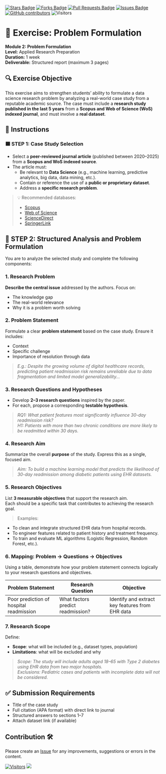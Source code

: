 <a href="https://github.com/drshahizan/research-design/stargazers"><img src="https://img.shields.io/github/stars/drshahizan/research-design" alt="Stars Badge"/></a>
<a href="https://github.com/drshahizan/research-design/network/members"><img src="https://img.shields.io/github/forks/drshahizan/research-design" alt="Forks Badge"/></a>
<a href="https://github.com/drshahizan/research-design/pulls"><img src="https://img.shields.io/github/issues-pr/drshahizan/research-design" alt="Pull Requests Badge"/></a>
<a href="https://github.com/drshahizan/research-design"><img src="https://img.shields.io/github/issues/drshahizan/research-design" alt="Issues Badge"/></a>
<a href="https://github.com/drshahizan/research-design/graphs/contributors"><img alt="GitHub contributors" src="https://img.shields.io/github/contributors/drshahizan/research-design?color=2b9348"></a>
![Visitors](https://api.visitorbadge.io/api/visitors?path=https%3A%2F%2Fgithub.com%2Fdrshahizan%2BDM&labelColor=%23d9e3f0&countColor=%23697689&style=flat)

# 📘 **Exercise: Problem Formulation**

**Module 2: Problem Formulation**  
**Level:** Applied Research Preparation  
**Duration:** 1 week  
**Deliverable:** Structured report (maximum 3 pages)

## 🔍 **Exercise Objective**

This exercise aims to strengthen students’ ability to formulate a data science research problem by analyzing a real-world case study from a reputable academic source. The case must include a **research study published in the last 5 years** from a **Scopus and Web of Science (WoS) indexed journal**, and must involve a **real dataset**.

## 📂 **Instructions**

### 🟦 STEP 1: Case Study Selection

- Select a **peer-reviewed journal article** (published between 2020–2025) from a **Scopus and WoS indexed source**.
- The article must:
  - Be relevant to **Data Science** (e.g., machine learning, predictive analytics, big data, data mining, etc.).
  - Contain or reference the use of a **public or proprietary dataset**.
  - Address a **specific research problem**.

> 💡 Recommended databases:  
> - [Scopus](https://www.scopus.com)  
> - [Web of Science](https://www.webofscience.com)  
> - [ScienceDirect](https://www.sciencedirect.com)  
> - [SpringerLink](https://link.springer.com)

## 🧩 **STEP 2: Structured Analysis and Problem Formulation**

You are to analyze the selected study and complete the following components:

### **1. Research Problem**

**Describe the central issue** addressed by the authors. Focus on:
- The knowledge gap
- The real-world relevance
- Why it is a problem worth solving

### **2. Problem Statement**

Formulate a clear **problem statement** based on the case study. Ensure it includes:
- Context
- Specific challenge
- Importance of resolution through data

> _E.g.: Despite the growing volume of digital healthcare records, predicting patient readmission risk remains unreliable due to data fragmentation and limited model generalizability..._

### **3. Research Questions and Hypotheses**

- Develop **2–3 research questions** inspired by the paper.
- For each, propose a corresponding **testable hypothesis**.

> _RQ1: What patient features most significantly influence 30-day readmission risk?  
H1: Patients with more than two chronic conditions are more likely to be readmitted within 30 days._

### **4. Research Aim**

Summarize the overall **purpose** of the study. Express this as a single, focused aim.

> _Aim: To build a machine learning model that predicts the likelihood of 30-day readmission among diabetic patients using EHR datasets._


### **5. Research Objectives**

List **3 measurable objectives** that support the research aim.  
Each should be a specific task that contributes to achieving the research goal.

> Examples:
- To clean and integrate structured EHR data from hospital records.
- To engineer features related to patient history and treatment frequency.
- To train and evaluate ML algorithms (Logistic Regression, Random Forest, etc.).

### **6. Mapping: Problem → Questions → Objectives**

Using a table, demonstrate how your problem statement connects logically to your research questions and objectives.

| Problem Statement | Research Question | Objective |
|------------------|-------------------|-----------|
| Poor prediction of hospital readmission | What factors predict readmission? | Identify and extract key features from EHR data |

### **7. Research Scope**

Define:
- **Scope**: what will be included (e.g., dataset types, population)
- **Limitations**: what will be excluded and why

> _Scope: The study will include adults aged 18–65 with Type 2 diabetes using EHR data from two major hospitals.  
Exclusions: Pediatric cases and patients with incomplete data will not be considered._

## ✅ **Submission Requirements**

- Title of the case study
- Full citation (APA format) with direct link to journal
- Structured answers to sections 1–7
- Attach dataset link (if available)

## Contribution 🛠️
Please create an [Issue](https://github.com/drshahizan/research-design/issues) for any improvements, suggestions or errors in the content.


[![Visitors](https://api.visitorbadge.io/api/visitors?path=https%3A%2F%2Fgithub.com%2Fdrshahizan&labelColor=%23697689&countColor=%23555555&style=plastic)](https://visitorbadge.io/status?path=https%3A%2F%2Fgithub.com%2Fdrshahizan)
![](https://hit.yhype.me/github/profile?user_id=81284918)


